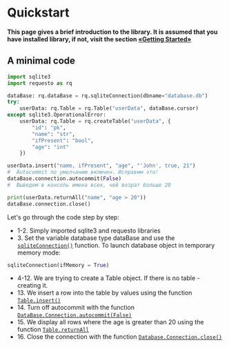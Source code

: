 # Quickstart

**This page gives a brief introduction to the library. It is assumed that you have installed
library, if not, visit the section [«Getting Started»](./start.md)**

## A minimal code

```python
import sqlite3
import requesto as rq

dataBase: rq.dataBase = rq.sqliteConnection(dbname="database.db")
try:
    userData: rq.Table = rq.Table("userData", dataBase.cursor)
except sqlite3.OperationalError:
    userData: rq.Table = rq.createTable("userData", {
        "id": "pk",
        "name": "str",
        "ifPresent": "bool",
        "age": "int"
    })

userData.insert("name, ifPresent", "age", "'John', true, 21")
#  Autocommit по умолчанию включен. Исправим это!
dataBase.connection.autocommit(False)
#  Выведем в консоль имена всех, чей возрат больше 20

print(userData.returnAll("name", "age > 20"))
dataBase.connection.close()
```
Let's go through the code step by step:
* 1-2. Simply imported sqlite3 and requesto libraries
* 3\. Set the variable database type dataBase and use the [`sqliteConnection()`](./manuals.md/#sqliteConnection()) function. To launch database object in temporary memory mode:
``` python
sqliteConnection(ifMemory = True)
```
* 4-12. We are trying to create a Table object. If there is no table - creating it.
* 1З. We insert a row into the table by values using the function [`Table.insert()`](./manuals.md/#Table.insert)
* 14\. Turn off autocommit with the function [`DataBase.Connection.autocommit(False)`](./manuals.md/#DataBase.Connection.autocommit())
* 15\. We display all rows where the age is greater than 20 using the function [`Table.returnAll`](./manuals.md/#Table.returnAll)
* 16\. Close the connection with the function [`Database.Connection.close()`](./manuals.md/#Database.Connection.close())
